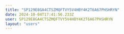 ```yaml
---
title: "SP129E8GA4CTSZMQFTVY5V4HBY4K2T6A67PHSHRYN"
date: 2024-10-04T17:41:56.233Z
user: SP129E8GA4CTSZMQFTVY5V4HBY4K2T6A67PHSHRYN
layout: "users"
---
```

    